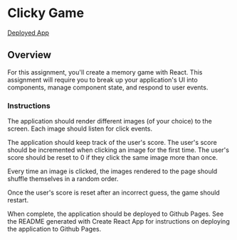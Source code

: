 # Clicky Game

[Deployed App](https://venture-click.herokuapp.com)
## Overview

For this assignment, you'll create a memory game with React. This assignment will require you to break up your application's UI into components, manage component state, and respond to user events.

### Instructions

The application should render different images (of your choice) to the screen. Each image should listen for click events.

The application should keep track of the user's score. The user's score should be incremented when clicking an image for the first time. The user's score should be reset to 0 if they click the same image more than once.

Every time an image is clicked, the images rendered to the page should shuffle themselves in a random order.

Once the user's score is reset after an incorrect guess, the game should restart.

When complete, the application should be deployed to Github Pages. See the README generated with Create React App for instructions on deploying the application to Github Pages.